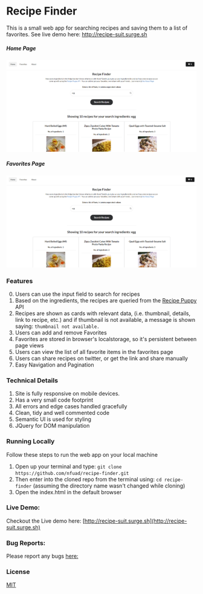 # Recipe Finder

This is a small web app for searching recipes and saving them to a list of favorites. See live demo here: http://recipe-suit.surge.sh

##### Home Page

[<img src="./demo.png">](http://recipe-suit.surge.sh)

##### Favorites Page

[<img src="./demo.png">](http://recipe-suit.surge.sh/favorites.html)

### Features

0. Users can use the input field to search for recipes
1. Based on the ingredients, the recipes are queried from the [Recipe Puppy](http://www.recipepuppy.com/) API
1. Recipes are shown as cards with relevant data, (i.e. thumbnail, details, link to recipe, etc.) and if thumbnail is not available, a message is shown saying: `thumbnail not available.`
1. Users can add and remove Favorites
1. Favorites are stored in browser's localstorage, so it's persistent between page views
1. Users can view the list of all favorite items in the favorites page
1. Users can share recipes on twitter, or get the link and share manually
1. Easy Navigation and Pagination

### Technical Details

1. Site is fully responsive on mobile devices.
1. Has a very small code footprint
1. All errors and edge cases handled gracefully
1. Clean, tidy and well commented code
1. Semantic UI is used for styling
1. JQuery for DOM manipulation

### Running Locally

Follow these steps to run the web app on your local machine

1. Open up your terminal and type: `git clone https://github.com/nfuad/recipe-finder.git`
2. Then enter into the cloned repo from the terminal using: `cd recipe-finder` (assuming the directory name wasn't changed while cloning)
3. Open the index.html in the default browser

### Live Demo:

Checkout the Live demo here: [http://recipe-suit.surge.sh](http://recipe-suit.surge.sh)

### Bug Reports:

Please report any bugs [here:](https://github.com/nfuad/Pathshala/issues)

### License

[MIT](./LICENSE)
